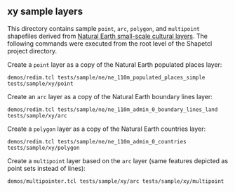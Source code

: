 xy sample layers
----------------

This directory contains sample `point`, `arc`, `polygon`, and `multipoint` shapefiles derived from [Natural Earth small-scale cultural layers](https://github.com/anoved/Shapetcl/tree/master/tests/sample/ne). The following commands were executed from the root level of the Shapetcl project directory.

Create a `point` layer as a copy of the Natural Earth populated places layer:

	demos/redim.tcl tests/sample/ne/ne_110m_populated_places_simple tests/sample/xy/point

Create an `arc` layer as a copy of the Natural Earth boundary lines layer:

	demos/redim.tcl tests/sample/ne/ne_110m_admin_0_boundary_lines_land tests/sample/xy/arc

Create a `polygon` layer as a copy of the Natural Earth countries layer:

	demos/redim.tcl tests/sample/ne/ne_110m_admin_0_countries tests/sample/xy/polygon

Create a `multipoint` layer based on the `arc` layer (same features depicted as point sets instead of lines):

	demos/multipointer.tcl tests/sample/xy/arc tests/sample/xy/multipoint
